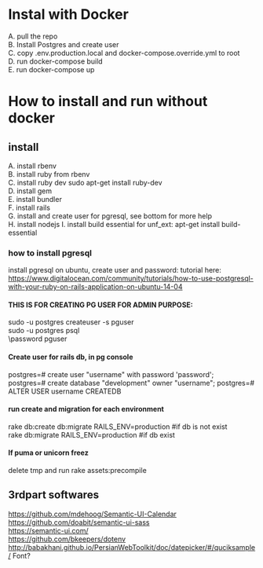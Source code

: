 # Instal with Docker  
A. pull the repo  
B. Install Postgres and create user  
C. copy .env.production.local and docker-compose.override.yml to root  
D. run docker-compose build  
E. run docker-compose up  
  
  
# How to install and run without docker  
  
## install    
A. install rbenv  
B. install ruby from rbenv  
C. install ruby dev sudo apt-get install ruby-dev  
D. install gem  
E. install bundler  
F. install rails  
G. install and create user for pgresql, see bottom for more help  
H. install nodejs
I. install build essential for unf_ext: apt-get install build-essential


### how to install pgresql  
install pgresql on ubuntu, create user and password: tutorial here: https://www.digitalocean.com/community/tutorials/how-to-use-postgresql-with-your-ruby-on-rails-application-on-ubuntu-14-04  
#### THIS IS FOR CREATING PG USER FOR ADMIN PURPOSE:  
sudo -u postgres createuser -s pguser  
sudo -u postgres psql  
\password pguser  
#### Create user for rails db, in pg console  
postgres=# create user "username" with password 'password';  
postgres=# create database "development" owner "username"; 
postgres=# ALTER USER username CREATEDB  
#### run create and migration for each environment  
rake db:create db:migrate RAILS_ENV=production  #if db is not exist  
rake db:migrate RAILS_ENV=production #if db exist  
#### If puma or unicorn freez    
delete tmp and run rake assets:precompile  
  
  
## 3rdpart softwares  
https://github.com/mdehoog/Semantic-UI-Calendar  
https://github.com/doabit/semantic-ui-sass  
https://semantic-ui.com/  
https://github.com/bkeepers/dotenv 
http://babakhani.github.io/PersianWebToolkit/doc/datepicker/#/quciksample/
Font? 
  


  